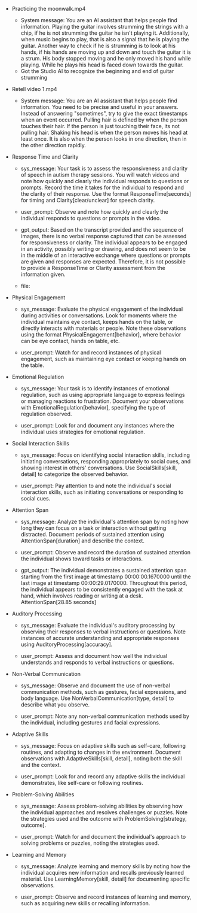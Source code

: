 - Practicing the moonwalk.mp4
    - System message: You are an AI assistant that helps people find information. Playing the guitar involves strumming the strings with a chip, if he is not strumming the guitar he isn't playing it. Additionally, when music begins to play, that is also a signal that he is playing the guitar. Another way to check if he is strumming is to look at his hands, if his hands are moving up and down and touch the guitar it is a strum. His body stopped moving and he only moved his hand while playing. While he plays his head is faced down towards the guitar.
    - Got the Studio AI to recognize the beginning and end of guitar strumming

- Retell video 1.mp4
    - System message: You are an AI assistant that helps people find information. You need to be precise and useful in your answers. Instead of answering "sometimes", try to give the exact timestamps when an event occurred.
Pulling hair is defined by when the person touches their hair. If the person is just touching their face, its not pulling hair.
Shaking his head is when the person moves his head at least once. It is also when the person looks in one direction, then in the other direction rapidly.

- Response Time and Clarity
    - sys_message: Your task is to assess the responsiveness and clarity of speech in autism therapy sessions. You will watch videos and note how quickly and clearly the individual responds to questions or prompts. Record the time it takes for the individual to respond and the clarity of their response. Use the format ResponseTime[seconds] for timing and Clarity[clear/unclear] for speech clarity.

    - user_prompt: Observe and note how quickly and clearly the individual responds to questions or prompts in the video.
    - gpt_output: Based on the transcript provided and the sequence of images, there is no verbal response captured that can be assessed for responsiveness or clarity. The individual appears to be engaged in an activity, possibly writing or drawing, and does not seem to be in the middle of an interactive exchange where questions or prompts are given and responses are expected. Therefore, it is not possible to provide a ResponseTime or Clarity assessment from the information given.
    - file: 

- Physical Engagement
    - sys_message: Evaluate the physical engagement of the individual during activities or conversations. Look for moments where the individual maintains eye contact, keeps hands on the table, or directly interacts with materials or people. Note these observations using the format PhysicalEngagement[behavior], where behavior can be eye contact, hands on table, etc.

    - user_prompt: Watch for and record instances of physical engagement, such as maintaining eye contact or keeping hands on the table.

- Emotional Regulation
    - sys_message: Your task is to identify instances of emotional regulation, such as using appropriate language to express feelings or managing reactions to frustration. Document your observations with EmotionalRegulation[behavior], specifying the type of regulation observed.

    - user_prompt: Look for and document any instances where the individual uses strategies for emotional regulation.

- Social Interaction Skills
    - sys_message: Focus on identifying social interaction skills, including initiating conversations, responding appropriately to social cues, and showing interest in others' conversations. Use SocialSkills[skill, detail] to categorize the observed behavior.

    - user_prompt: Pay attention to and note the individual's social interaction skills, such as initiating conversations or responding to social cues.

- Attention Span
    - sys_message: Analyze the individual's attention span by noting how long they can focus on a task or interaction without getting distracted. Document periods of sustained attention using AttentionSpan[duration] and describe the context.

    - user_prompt: Observe and record the duration of sustained attention the individual shows toward tasks or interactions.
    - gpt_output: The individual demonstrates a sustained attention span starting from the first image at timestamp 00:00:00.1670000 until the last image at timestamp 00:00:29.0170000. Throughout this period, the individual appears to be consistently engaged with the task at hand, which involves reading or writing at a desk. AttentionSpan[28.85 seconds]

- Auditory Processing
    - sys_message: Evaluate the individual's auditory processing by observing their responses to verbal instructions or questions. Note instances of accurate understanding and appropriate responses using AuditoryProcessing[accuracy].

    - user_prompt: Assess and document how well the individual understands and responds to verbal instructions or questions.

- Non-Verbal Communication
    - sys_message: Observe and document the use of non-verbal communication methods, such as gestures, facial expressions, and body language. Use NonVerbalCommunication[type, detail] to describe what you observe.

    - user_prompt: Note any non-verbal communication methods used by the individual, including gestures and facial expressions.

- Adaptive Skills
    - sys_message: Focus on adaptive skills such as self-care, following routines, and adapting to changes in the environment. Document observations with AdaptiveSkills[skill, detail], noting both the skill and the context.

    - user_prompt: Look for and record any adaptive skills the individual demonstrates, like self-care or following routines.

- Problem-Solving Abilities
    - sys_message: Assess problem-solving abilities by observing how the individual approaches and resolves challenges or puzzles. Note the strategies used and the outcome with ProblemSolving[strategy, outcome].

    - user_prompt: Watch for and document the individual's approach to solving problems or puzzles, noting the strategies used.

- Learning and Memory
    - sys_message: Analyze learning and memory skills by noting how the individual acquires new information and recalls previously learned material. Use LearningMemory[skill, detail] for documenting specific observations.

    - user_prompt: Observe and record instances of learning and memory, such as acquiring new skills or recalling information.
